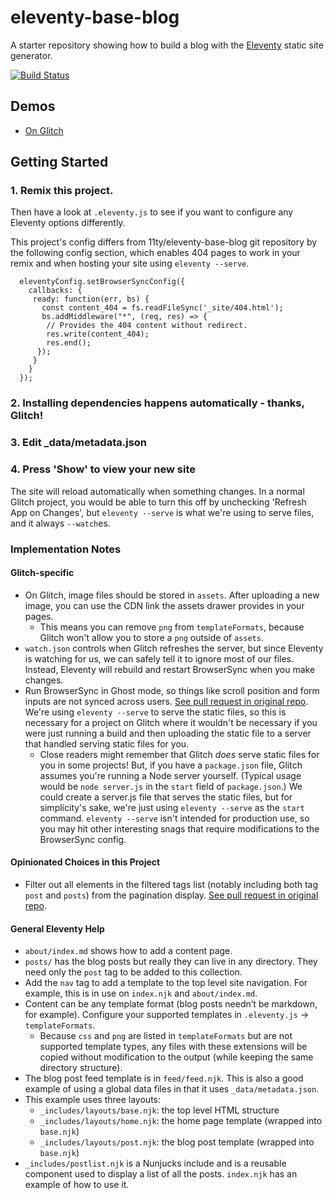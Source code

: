 # eleventy-base-blog

A starter repository showing how to build a blog with the [Eleventy](https://github.com/11ty/eleventy) static site generator.

[![Build Status](https://travis-ci.org/11ty/eleventy-base-blog.svg?branch=master)](https://travis-ci.org/11ty/eleventy-base-blog)

## Demos

* [On Glitch](https://11ty-eleventy-base-blog.glitch.me/)

## Getting Started

### 1. Remix this project.

Then have a look at `.eleventy.js` to see if you want to configure any Eleventy options differently.

This project's config differs from 11ty/eleventy-base-blog git repository by the following config section, which enables 404 pages to work in your remix and when hosting your site using `eleventy --serve`. 
```
  eleventyConfig.setBrowserSyncConfig({
    callbacks: {
     ready: function(err, bs) {
       const content_404 = fs.readFileSync('_site/404.html');
       bs.addMiddleware("*", (req, res) => {
        // Provides the 404 content without redirect.
        res.write(content_404);
        res.end();
      });
     }
    }
  });
```

### 2. Installing dependencies happens automatically - thanks, Glitch!

### 3. Edit _data/metadata.json

### 4. Press 'Show' to view your new site

The site will reload automatically when something changes. In a normal Glitch project, you would be able to turn this off by unchecking 'Refresh App on Changes', but `eleventy --serve` is what we're using to serve files, and it always `--watch`es.  

### Implementation Notes

#### Glitch-specific
* On Glitch, image files should be stored in `assets`. After uploading a new image, you can use the CDN link the assets drawer provides in your pages.
  * This means you can remove `png` from `templateFormats`, because Glitch won't allow you to store a `png` outside of `assets`. 
* `watch.json` controls when Glitch refreshes the server, but since Eleventy is watching for us, we can safely tell it to ignore most of our files. Instead, Eleventy will rebuild and restart BrowserSync when you make changes. 
* Run BrowserSync in Ghost mode, so things like scroll position and form inputs are not synced across users. [See pull request in original repo](https://github.com/11ty/eleventy-base-blog/pull/34/files). We're using `eleventy --serve` to serve the static files, so this is necessary for a project on Glitch where it wouldn't be necessary if you were just running a build and then uploading the static file to a server that handled serving static files for you. 
  * Close readers might remember that Glitch _does_ serve static files for you in some projects! But, if you have a `package.json` file, Glitch assumes you're running a Node server yourself. (Typical usage would be `node server.js` in the `start` field of `package.json`.) We could create a server.js file that serves the static files, but for simplicity's sake, we're just using `eleventy --serve` as the `start` command. `eleventy --serve` isn't intended for production use, so you may hit other interesting snags that require modifications to the BrowserSync config.

#### Opinionated Choices in this Project

* Filter out all elements in the filtered tags list (notably including both tag `post` and `posts`) from the pagination display. [See pull request in original repo](https://github.com/11ty/eleventy-base-blog/pull/32). 


#### General Eleventy Help
* `about/index.md` shows how to add a content page.
* `posts/` has the blog posts but really they can live in any directory. They need only the `post` tag to be added to this collection.
* Add the `nav` tag to add a template to the top level site navigation. For example, this is in use on `index.njk` and `about/index.md`.
* Content can be any template format (blog posts needn’t be markdown, for example). Configure your supported templates in `.eleventy.js` -> `templateFormats`.
	* Because `css` and `png` are listed in `templateFormats` but are not supported template types, any files with these extensions will be copied without modification to the output (while keeping the same directory structure).
* The blog post feed template is in `feed/feed.njk`. This is also a good example of using a global data files in that it uses `_data/metadata.json`.
* This example uses three layouts:
  * `_includes/layouts/base.njk`: the top level HTML structure
  * `_includes/layouts/home.njk`: the home page template (wrapped into `base.njk`)
  * `_includes/layouts/post.njk`: the blog post template (wrapped into `base.njk`)
* `_includes/postlist.njk` is a Nunjucks include and is a reusable component used to display a list of all the posts. `index.njk` has an example of how to use it.